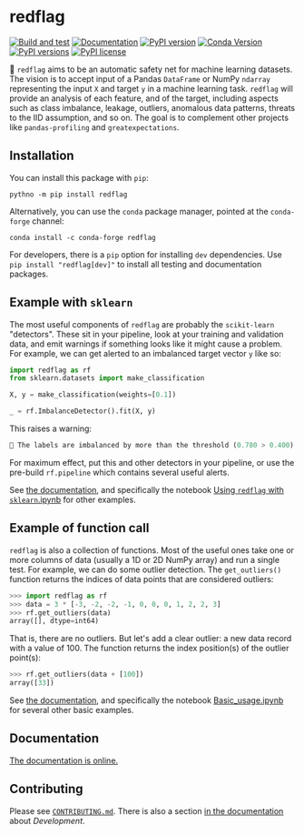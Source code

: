 # redflag

[![Build and test](https://github.com/scienxlab/redflag/actions/workflows/build-test.yml/badge.svg)](https://github.com/scienxlab/redflag/actions/workflows/build-test.yml)
[![Documentation](https://github.com/scienxlab/redflag/actions/workflows/publish-docs.yml/badge.svg)](https://github.com/scienxlab/redflag/actions/workflows/publish-docs.yml)
[![PyPI version](https://img.shields.io/pypi/v/redflag.svg)](https://pypi.org/project/redflag/)
[![Conda Version](https://img.shields.io/conda/vn/conda-forge/redflag.svg)](https://anaconda.org/conda-forge/redflag)
[![PyPI versions](https://img.shields.io/pypi/pyversions/redflag.svg)](https://pypi.org/project/redflag/)
[![PyPI license](https://img.shields.io/pypi/l/redflag.svg)](https://pypi.org/project/redflag/)

🚩 `redflag` aims to be an automatic safety net for machine learning datasets. The vision is to accept input of a Pandas `DataFrame` or NumPy `ndarray` representing the input `X` and target `y` in a machine learning task. `redflag` will provide an analysis of each feature, and of the target, including aspects such as class imbalance, leakage, outliers, anomalous data patterns, threats to the IID assumption, and so on. The goal is to complement other projects like `pandas-profiling` and `greatexpectations`.


## Installation

You can install this package with `pip`:

    pythno -m pip install redflag

Alternatively, you can use the `conda` package manager, pointed at the `conda-forge` channel:

    conda install -c conda-forge redflag

For developers, there is a `pip` option for installing `dev` dependencies. Use `pip install "redflag[dev]"` to install all testing and documentation packages.


## Example with `sklearn`

The most useful components of `redflag` are probably the `scikit-learn` "detectors". These sit in your pipeline, look at your training and validation data, and emit warnings if something looks like it might cause a problem. For example, we can get alerted to an imbalanced target vector `y` like so:

```python
import redflag as rf
from sklearn.datasets import make_classification

X, y = make_classification(weights=[0.1])

_ = rf.ImbalanceDetector().fit(X, y)
```

This raises a warning:

```python
🚩 The labels are imbalanced by more than the threshold (0.780 > 0.400). See self.minority_classes_ for the minority classes.
```

For maximum effect, put this and other detectors in your pipeline, or use the pre-build `rf.pipeline` which contains several useful alerts.

See [the documentation](https://scienxlab.org/redflag), and specifically the notebook [Using `redflag` with `sklearn`.ipynb](https://github.com/scienxlab/redflag/blob/main/docs/notebooks/Using_redflag_with_sklearn.ipynb) for other examples.


## Example of function call

`redflag` is also a collection of functions. Most of the useful ones take one or more columns of data (usually a 1D or 2D NumPy array) and run a single test. For example, we can do some outlier detection. The `get_outliers()` function returns the indices of data points that are considered outliers:

```python
>>> import redflag as rf
>>> data = 3 * [-3, -2, -2, -1, 0, 0, 0, 1, 2, 2, 3]
>>> rf.get_outliers(data)
array([], dtype=int64)
```

That is, there are no outliers. But let's add a clear outlier: a new data record with a value of 100. The function returns the index position(s) of the outlier point(s):

```python
>>> rf.get_outliers(data + [100])
array([33])
```

See [the documentation](https://scienxlab.org/redflag), and specifically the notebook [Basic_usage.ipynb](https://github.com/scienxlab/redflag/blob/main/docs/notebooks/Basic_usage.ipynb) for several other basic examples.


## Documentation

[The documentation is online.](https://scienxlab.org/redflag)


## Contributing

Please see [`CONTRIBUTING.md`](https://github.com/scienxlab/redflag/blob/main/CONTRIBUTING.md). There is also a section [in the documentation](https://scienxlab.org/redflag) about _Development_.
